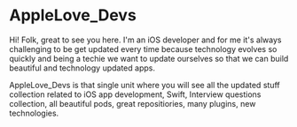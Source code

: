 # AppleLove_Devs

Hi! Folk, great to see you here. I'm an iOS developer and for me it's always challenging to be get updated every time because technology evolves so quickly and being a techie we want to update ourselves so that we can build beautiful and technology updated apps.

AppleLove_Devs is that single unit where you will see all the updated stuff collection related to iOS app development, Swift, Interview questions collection, all beautiful pods, great repositiories, many plugins, new technologies.  
